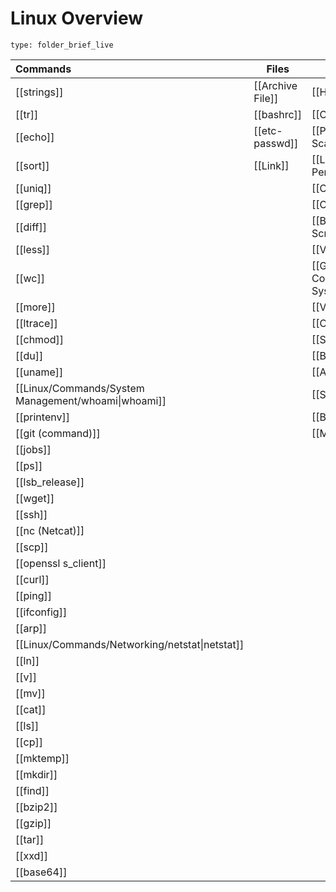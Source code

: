 # Linux Overview
 
```ccard
type: folder_brief_live
```

| Commands                                            | Files            | Topics                           |
| :-------------------------------------------------- | ---------------- | -------------------------------- |
| [[strings]]                                         | [[Archive File]] | [[Hexdumps]]                     |
| [[tr]]                                              | [[bashrc]]       | [[OpenSSL]]                      |
| [[echo]]                                            | [[etc-passwd]]   | [[Port Scanning]]                |
| [[sort]]                                            | [[Link]]         | [[Linux Permissions]]            |
| [[uniq]]                                            |                  | [[Operators]]                    |
| [[grep]]                                            |                  | [[Cronjobs]]                     |
| [[diff]]                                            |                  | [[Bash Scripting]]               |
| [[less]]                                            |                  | [[Vim]]                          |
| [[wc]]                                              |                  | [[Git (Version Control System)]] |
| [[more]]                                            |                  | [[Variables]]                    |
| [[ltrace]]                                          |                  | [[Compression]]                  |
| [[chmod]]                                           |                  | [[Shell]]                        |
| [[du]]                                              |                  | [[Binary Code]]                  |
| [[uname]]                                           |                  | [[ASCII]]                        |
| [[Linux/Commands/System Management/whoami\|whoami]] |                  | [[SUID]]                         |
| [[printenv]]                                        |                  | [[Backups]]                      |
| [[git (command)]]                                   |                  | [[MOTD]]                         |
| [[jobs]]                                            |                  |                                  |
| [[ps]]                                              |                  |                                  |
| [[lsb_release]]                                     |                  |                                  |
| [[wget]]                                            |                  |                                  |
| [[ssh]]                                             |                  |                                  |
| [[nc (Netcat)]]                                     |                  |                                  |
| [[scp]]                                             |                  |                                  |
| [[openssl s_client]]                                |                  |                                  |
| [[curl]]                                            |                  |                                  |
| [[ping]]                                            |                  |                                  |
| [[ifconfig]]                                        |                  |                                  |
| [[arp]]                                             |                  |                                  |
| [[Linux/Commands/Networking/netstat\|netstat]]      |                  |                                  |
| [[ln]]                                              |                  |                                  |
| [[v]]                                               |                  |                                  |
| [[mv]]                                              |                  |                                  |
| [[cat]]                                             |                  |                                  |
| [[ls]]                                              |                  |                                  |
| [[cp]]                                              |                  |                                  |
| [[mktemp]]                                          |                  |                                  |
| [[mkdir]]                                           |                  |                                  |
| [[find]]                                            |                  |                                  |
| [[bzip2]]                                           |                  |                                  |
| [[gzip]]                                            |                  |                                  |
| [[tar]]                                             |                  |                                  |
| [[xxd]]                                             |                  |                                  |
| [[base64]]                                          |                  |                                  |
